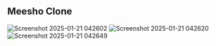 ## Meesho Clone
![Screenshot 2025-01-21 042602](https://github.com/user-attachments/assets/e8dab9e7-6358-4bee-b176-f70d6a8bca2e)
![Screenshot 2025-01-21 042620](https://github.com/user-attachments/assets/063c4ea2-1632-439a-a93f-65e56ccf6508)
![Screenshot 2025-01-21 042649](https://github.com/user-attachments/assets/32ed0d66-9118-45ae-ade3-2e91f1f159c8)
